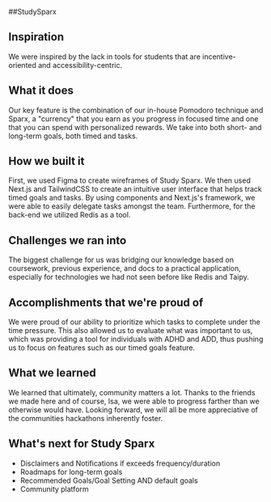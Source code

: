 ##StudySparx

## Inspiration
We were inspired by the lack in tools for students that are incentive-oriented and accessibility-centric. 

## What it does
Our key feature is the combination of our in-house Pomodoro technique and Sparx, a "currency" that you earn as you progress in focused time and one that you can spend with personalized rewards. We take into both short- and long-term goals, both timed and tasks.

## How we built it
First, we used Figma to create wireframes of Study Sparx. We then used Next.js and TailwindCSS to create an intuitive user interface that helps track timed goals and tasks. By using components and Next.js's framework, we were able to easily delegate tasks amongst the team. Furthermore, for the back-end we utilized Redis as a tool. 

## Challenges we ran into
The biggest challenge for us was bridging our knowledge based on coursework, previous experience, and docs to a practical application, especially for technologies we had not seen before like Redis and Taipy.

## Accomplishments that we're proud of
We were proud of our ability to prioritize which tasks to complete under the time pressure. This also allowed us to evaluate what was important to us, which was providing a tool for individuals with ADHD and ADD, thus pushing us to focus on features such as our timed goals feature.

## What we learned
We learned that ultimately, community matters a lot. Thanks to the friends we made here and of course, Isa, we were able to progress farther than we otherwise would have. Looking forward, we will all be more appreciative of the communities hackathons inherently foster.

## What's next for Study Sparx
- Disclaimers and Notifications if exceeds frequency/duration
- Roadmaps for long-term goals
- Recommended Goals/Goal Setting AND default goals 
- Community platform


